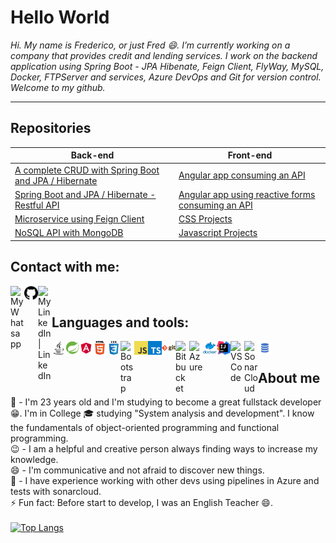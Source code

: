 # Hello World

*Hi. My name is Frederico, or just Fred 😄. I’m currently working on a company that provides credit and lending services. I work on the backend application using Spring Boot - JPA Hibenate, Feign Client, FlyWay, MySQL, Docker, FTPServer and services, Azure DevOps and Git for version control. Welcome to my github.*

<hr>

## Repositories

Back-end | Front-end
------------ | -------------
[A complete CRUD with Spring Boot and JPA / Hibernate](https://github.com/fred1895/cursomvc)| [Angular app consuming an API](https://github.com/fred1895/angular-clientes-app)
[Spring Boot and JPA / Hibernate - Restful API](https://github.com/fred1895/spring-angular-clientes_project)| [Angular app using reactive forms consuming an API](https://github.com/fred1895/front-agenda-angular)
[Microservice using Feign Client](https://github.com/fred1895/feign-client-viacep)| [CSS Projects](https://github.com/fred1895/css_study)
[NoSQL API with MongoDB](https://github.com/fred1895/mongodb-springboot)| [Javascript Projects](https://github.com/fred1895/js_study)


## Contact with me:

[<img align="left" alt="MyWhatsapp" width="22px" src="https://cdn.pixabay.com/photo/2015/08/03/13/58/soon-873316__340.png" />][whatsapp]
[<img align="left" alt="MyGitHub | GitHub" width="22px" src="logos/github.svg?raw=true" />][github]
[<img align="left" alt="MyLinkedIn | LinkedIn" width="22px" src="https://cdn.pixabay.com/photo/2017/08/22/11/56/linked-in-2668700_960_720.png" />][linkedin]

<br>

## Languages and tools:

[<img align="left" alt="Java" width="22px" src="logos/java.svg?raw=true" />][java]
[<img align="left" alt="Spring Boot" width="22px" src="https://raw.githubusercontent.com/github/explore/80688e429a7d4ef2fca1e82350fe8e3517d3494d/topics/spring-boot/spring-boot.png" />][spring]
[<img align="left" alt="Angular" width="22px" src="https://raw.githubusercontent.com/github/explore/80688e429a7d4ef2fca1e82350fe8e3517d3494d/topics/angular/angular.png" />][angular]
[<img align="left" alt="HTML" width="22px" src="https://raw.githubusercontent.com/github/explore/80688e429a7d4ef2fca1e82350fe8e3517d3494d/topics/html/html.png" />][html]
[<img align="left" alt="CSS" width="22px" src="https://raw.githubusercontent.com/github/explore/80688e429a7d4ef2fca1e82350fe8e3517d3494d/topics/css/css.png" />][css]
[<img align="left" alt="Bootstrap" width="22px" src="https://getbootstrap.com/docs/4.0/assets/brand/bootstrap-social-logo.png" />][bootstrap]
[<img align="left" alt="Javascript" width="22px" src="https://raw.githubusercontent.com/github/explore/80688e429a7d4ef2fca1e82350fe8e3517d3494d/topics/javascript/javascript.png" />][javascript]
[<img align="left" alt="Typescript" width="22px" src="https://raw.githubusercontent.com/github/explore/80688e429a7d4ef2fca1e82350fe8e3517d3494d/topics/typescript/typescript.png" />][typescript]
[<img align="left" alt="Git" width="22px" src="https://raw.githubusercontent.com/github/explore/80688e429a7d4ef2fca1e82350fe8e3517d3494d/topics/git/git.png" />][git]
[<img align="left" alt="Bitbucket" width="22px" src="https://img.favpng.com/7/19/23/bitbucket-computer-software-github-clip-art-png-favpng-13fqKUGpzmm6QU1XDrv1VcZrA_t.jpg" />][bitbucket]
[<img align="left" alt="Azure" width="22px" src="https://img.stackshare.io/service/4313/XNKktHjN_400x400.png" />][azure]
[<img align="left" alt="Docker" width="22px" src="https://raw.githubusercontent.com/github/explore/80688e429a7d4ef2fca1e82350fe8e3517d3494d/topics/docker/docker.png" />][docker]
[<img align="left" alt="Intellijidea" width="22px" src="logos/intellij.jpg?raw=true" />][intellij]
[<img align="left" alt="VS Code" width="22px" src="https://miro.medium.com/max/400/0*yhgQ3dyb17qTLg__.jpg" />][vscode]
[<img align="left" alt="SonarCloud" width="22px" src="https://pbs.twimg.com/profile_images/955394530806829056/LC7DAYM3_400x400.jpg" />][sonarcloud]
[<img align="left" alt="SQL" width="22px" src="https://raw.githubusercontent.com/github/explore/80688e429a7d4ef2fca1e82350fe8e3517d3494d/topics/sql/sql.png" />][sql]

<br>

## About me
  💬 - I'm 23 years old and I'm studying to become a great fullstack developer 😁. I'm in College 🎓 studying "System analysis and development". I know the fundamentals of object-oriented programming and functional programming.
 </br>
 😉 - I am a helpful and creative person always finding ways to increase my knowledge. 
 <br>
 😄 - I'm communicative and not afraid to discover new things.
 <br>
 👯 - I have experience working with other devs using pipelines in Azure and tests with sonarcloud.
 </br>
 ⚡ Fun fact: Before start to develop, I was an English Teacher 😄.
 </br></br>
 [![Top Langs](https://github-readme-stats.vercel.app/api/top-langs/?username=fred1895&layout=compact)](https://github.com/fred1895?tab=repositories)

[whatsapp]: https://api.whatsapp.com/send?phone=5522988496738
[linkedin]: https://www.linkedin.com/in/frederico-almeida-860b6814b/
[github]: https://github.com/fred1895?tab=repositories
[java]: https://www.java.com/
[spring]: https://spring.io/projects/spring-boot
[angular]: https://angular.io/
[html]: https://developer.mozilla.org/pt-BR/docs/Web/HTML
[css]: https://www.w3.org/Style/CSS/Overview.en.html
[javascript]: https://www.javascript.com/
[typescript]: https://www.typescriptlang.org/
[git]: https://github.com
[bitbucket]: https://bitbucket.org/product/
[azure]: https://azure.microsoft.com/
[docker]: https://www.docker.com/
[intellij]: https://www.jetbrains.com/pt-br/idea/
[vscode]: https://code.visualstudio.com/
[sonarcloud]: https://sonarcloud.io/
[bootstrap]: https://getbootstrap.com/
[sql]: https://www.w3schools.com/sql/

<!--
**fred1895/fred1895** is a ✨ _special_ ✨ repository because its `README.md` (this file) appears on your GitHub profile.

Here are some ideas to get you started:


- 🌱 I’m currently learning ...
- 👯 I’m looking to collaborate on ...
- 🤔 I’m looking for help with ...
- 💬 Ask me about ...
- 📫 How to reach me: ...
- 😄 Pronouns: ...
- ⚡ Fun fact: ...
-->
